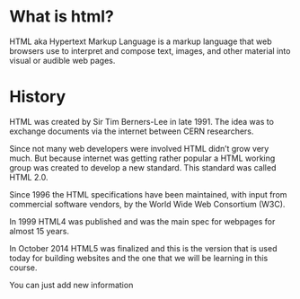 # What is html?

HTML aka Hypertext Markup Language is a markup language that web browsers use to interpret and compose text, images, and other material into visual or audible web pages.

# History

HTML was created by Sir Tim Berners-Lee in late 1991. The idea was to exchange documents via the internet between CERN researchers.

Since not many web developers were involved HTML didn’t grow very much. But because internet was getting rather popular a HTML working group was created to develop a new standard. This standard was called HTML 2.0.

Since 1996 the HTML specifications have been maintained, with input from commercial software vendors, by the World Wide Web Consortium (W3C).

In 1999 HTML4 was published and was the main spec for webpages for almost 15 years. 

In October 2014 HTML5 was finalized and this is the version that is used today for building websites and the one that we will be learning in this course.

You can just add new information
